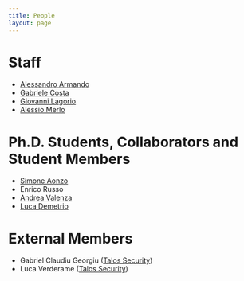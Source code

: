```yaml
---
title: People
layout: page
---
```


# Staff

* [Alessandro Armando](alessandro_armando)
* [Gabriele Costa](gabriele_costa)
* [Giovanni Lagorio](giovanni_lagorio)
* [Alessio Merlo](alessio_merlo)


# Ph.D. Students, Collaborators and Student Members

* [Simone Aonzo](simone_aonzo)
* Enrico Russo
* [Andrea Valenza](andrea_valenza)
* [Luca Demetrio](luca_demetrio)

# External Members

* Gabriel Claudiu Georgiu ([Talos Security](http://www.talos-sec.com))
* Luca Verderame ([Talos Security](http://www.talos-sec.com))
